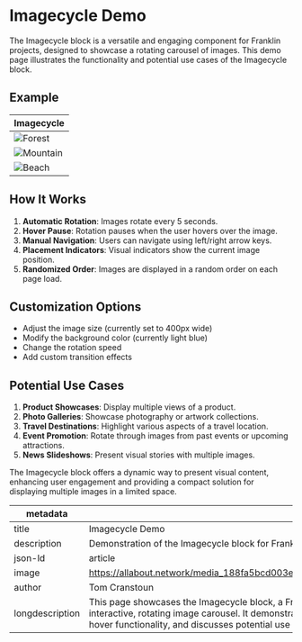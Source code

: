 # Imagecycle Demo

The Imagecycle block is a versatile and engaging component for Franklin projects, designed to showcase a rotating carousel of images. This demo page illustrates the functionality and potential use cases of the Imagecycle block.

## Example

| Imagecycle |
|------------|
| ![Forest](https://allabout.network/media_14e918fa88c2a9a810fd454fa04f0bd152c01fed2.jpeg) |
| ![Mountain](https://allabout.network/media_1d92670adcfb7a18a062e49fd7967f4e9f76d8a52.jpeg) |
| ![Beach](https://allabout.network/media_1e744525e97292dcd074e9b1c7ab2cf47a048f292.jpeg) |

## How It Works

1. **Automatic Rotation**: Images rotate every 5 seconds.
2. **Hover Pause**: Rotation pauses when the user hovers over the image.
3. **Manual Navigation**: Users can navigate using left/right arrow keys.
4. **Placement Indicators**: Visual indicators show the current image position.
5. **Randomized Order**: Images are displayed in a random order on each page load.

## Customization Options

- Adjust the image size (currently set to 400px wide)
- Modify the background color (currently light blue)
- Change the rotation speed
- Add custom transition effects

## Potential Use Cases

1. **Product Showcases**: Display multiple views of a product.
2. **Photo Galleries**: Showcase photography or artwork collections.
3. **Travel Destinations**: Highlight various aspects of a travel location.
4. **Event Promotion**: Rotate through images from past events or upcoming attractions.
5. **News Slideshows**: Present visual stories with multiple images.

The Imagecycle block offers a dynamic way to present visual content, enhancing user engagement and providing a compact solution for displaying multiple images in a limited space.

| metadata |  |
|----------|---|
| title | Imagecycle Demo |
| description | Demonstration of the Imagecycle block for Franklin projects |
| json-ld | article |
| image | https://allabout.network/media_188fa5bcd003e5a2d56e7ad3ca233300c9e52f1e5.png |
| author | Tom Cranstoun |
| longdescription | This page showcases the Imagecycle block, a Franklin component that creates an interactive, rotating image carousel. It demonstrates automatic and manual navigation, hover functionality, and discusses potential use cases and customization options. |